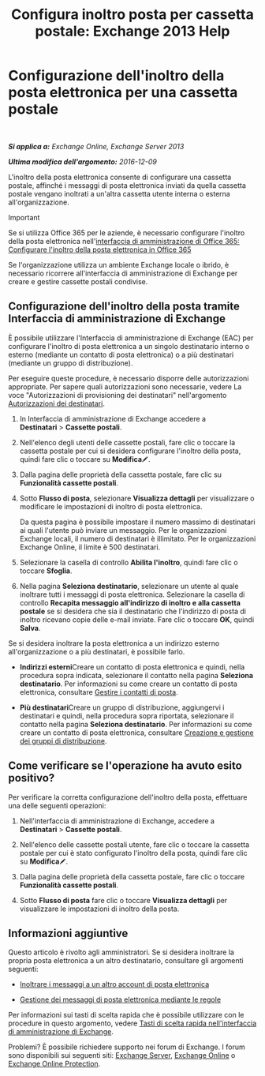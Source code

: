 ﻿---
title: 'Configura inoltro posta per cassetta postale: Exchange 2013 Help'
TOCTitle: Configurazione dell'inoltro della posta elettronica per una cassetta postale
ms:assetid: c7a7afaf-577e-49d6-8cee-bb4c4a5d570b
ms:mtpsurl: https://technet.microsoft.com/it-it/library/Dd351134(v=EXCHG.150)
ms:contentKeyID: 50555691
ms.date: 04/23/2018
mtps_version: v=EXCHG.150
ms.translationtype: HT
---

# Configurazione dell'inoltro della posta elettronica per una cassetta postale

 

_**Si applica a:** Exchange Online, Exchange Server 2013_

_**Ultima modifica dell'argomento:** 2016-12-09_

L'inoltro della posta elettronica consente di configurare una cassetta postale, affinché i messaggi di posta elettronica inviati da quella cassetta postale vengano inoltrati a un'altra cassetta utente interna o esterna all'organizzazione.


> [!IMPORTANT]
> Se si utilizza Office 365 per le aziende, è necessario configurare l'inoltro della posta elettronica nell'<A href="https://go.microsoft.com/fwlink/p/?linkid=834774">interfaccia di amministrazione di Office 365: Configurare l'inoltro della posta elettronica in Office 365</A>



Se l'organizzazione utilizza un ambiente Exchange locale o ibrido, è necessario ricorrere all'interfaccia di amministrazione di Exchange per creare e gestire cassette postali condivise.

## Configurazione dell'inoltro della posta tramite Interfaccia di amministrazione di Exchange

È possibile utilizzare l'Interfaccia di amministrazione di Exchange (EAC) per configurare l'inoltro di posta elettronica a un singolo destinatario interno o esterno (mediante un contatto di posta elettronica) o a più destinatari (mediante un gruppo di distribuzione).

Per eseguire queste procedure, è necessario disporre delle autorizzazioni appropriate. Per sapere quali autorizzazioni sono necessarie, vedere La voce "Autorizzazioni di provisioning dei destinatari" nell'argomento [Autorizzazioni dei destinatari](recipients-permissions-exchange-2013-help.md).

1.  In Interfaccia di amministrazione di Exchange accedere a **Destinatari** \> **Cassette postali**.

2.  Nell'elenco degli utenti delle cassette postali, fare clic o toccare la cassetta postale per cui si desidera configurare l'inoltro della posta, quindi fare clic o toccare su **Modifica**![Icona Modifica](images/JJ218640.6f53ccb2-1f13-4c02-bea0-30690e6ea71d(EXCHG.150).gif "Icona Modifica").

3.  Dalla pagina delle proprietà della cassetta postale, fare clic su **Funzionalità cassette postali**.

4.  Sotto **Flusso di posta**, selezionare **Visualizza dettagli** per visualizzare o modificare le impostazioni di inoltro di posta elettronica.
    
    Da questa pagina è possibile impostare il numero massimo di destinatari ai quali l'utente può inviare un messaggio. Per le organizzazioni Exchange locali, il numero di destinatari è illimitato. Per le organizzazioni Exchange Online, il limite è 500 destinatari.

5.  Selezionare la casella di controllo **Abilita l'inoltro**, quindi fare clic o toccare **Sfoglia**.

6.  Nella pagina **Seleziona destinatario**, selezionare un utente al quale inoltrare tutti i messaggi di posta elettronica. Selezionare la casella di controllo **Recapita messaggio all'indirizzo di inoltro e alla cassetta postale** se si desidera che sia il destinatario che l'indirizzo di posta di inoltro ricevano copie delle e-mail inviate. Fare clic o toccare **OK**, quindi **Salva**.

Se si desidera inoltrare la posta elettronica a un indirizzo esterno all'organizzazione o a più destinatari, è possibile farlo.

  - **Indirizzi esterni**Creare un contatto di posta elettronica e quindi, nella procedura sopra indicata, selezionare il contatto nella pagina **Seleziona destinatario**. Per informazioni su come creare un contatto di posta elettronica, consultare [Gestire i contatti di posta](manage-mail-contacts-exchange-2013-help.md).

  - **Più destinatari**Creare un gruppo di distribuzione, aggiungervi i destinatari e quindi, nella procedura sopra riportata, selezionare il contatto nella pagina **Seleziona destinatario**. Per informazioni su come creare un contatto di posta elettronica, consultare [Creazione e gestione dei gruppi di distribuzione](create-and-manage-distribution-groups-exchange-2013-help.md).

## Come verificare se l'operazione ha avuto esito positivo?

Per verificare la corretta configurazione dell'inoltro della posta, effettuare una delle seguenti operazioni:

1.  Nell'interfaccia di amministrazione di Exchange, accedere a **Destinatari** \> **Cassette postali**.

2.  Nell'elenco delle cassette postali utente, fare clic o toccare la cassetta postale per cui è stato configurato l'inoltro della posta, quindi fare clic su **Modifica**![Icona Modifica](images/JJ218640.6f53ccb2-1f13-4c02-bea0-30690e6ea71d(EXCHG.150).gif "Icona Modifica").

3.  Dalla pagina delle proprietà della cassetta postale, fare clic o toccare **Funzionalità cassette postali**.

4.  Sotto **Flusso di posta** fare clic o toccare **Visualizza dettagli** per visualizzare le impostazioni di inoltro della posta.

## Informazioni aggiuntive

Questo articolo è rivolto agli amministratori. Se si desidera inoltrare la propria posta elettronica a un altro destinatario, consultare gli argomenti seguenti:

  - [Inoltrare i messaggi a un altro account di posta elettronica](https://go.microsoft.com/fwlink/p/?linkid=510866)

  - [Gestione dei messaggi di posta elettronica mediante le regole](https://go.microsoft.com/fwlink/p/?linkid=510869)

Per informazioni sui tasti di scelta rapida che è possibile utilizzare con le procedure in questo argomento, vedere [Tasti di scelta rapida nell'interfaccia di amministrazione di Exchange](keyboard-shortcuts-in-the-exchange-admin-center-exchange-online-protection-help.md).

Problemi? È possibile richiedere supporto nei forum di Exchange. I forum sono disponibili sui seguenti siti: [Exchange Server](https://go.microsoft.com/fwlink/p/?linkid=60612), [Exchange Online](https://go.microsoft.com/fwlink/p/?linkid=267542) o [Exchange Online Protection](https://go.microsoft.com/fwlink/p/?linkid=285351).

